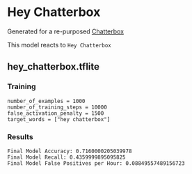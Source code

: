 # Hey Chatterbox

Generated for a re-purposed [Chatterbox](https://hellochatterbox.com/)

This model reacts to `Hey Chatterbox`

## hey_chatterbox.tflite

### Training

```
number_of_examples = 1000
number_of_training_steps = 10000
false_activation_penalty = 1500
target_words = ["hey chatterbox"]
```

### Results

```
Final Model Accuracy: 0.7160000205039978
Final Model Recall: 0.4359999895095825
Final Model False Positives per Hour: 0.08849557489156723
```


